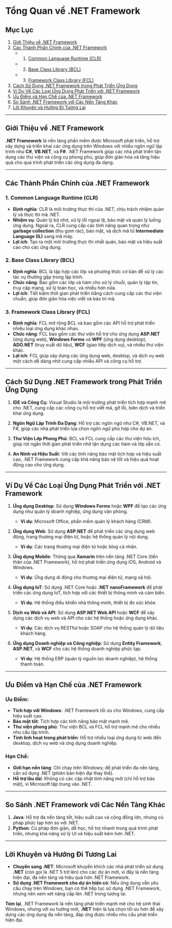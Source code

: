 # Tổng Quan về .NET Framework

## Mục Lục

1. [Giới Thiệu về .NET Framework](#giới-thiệu-về-net-framework)
2. [Các Thành Phần Chính của .NET Framework](#các-thành-phần-chính-của-net-framework)
   - 1. [Common Language Runtime (CLR)](#common-language-runtime-clr)
   - 2. [Base Class Library (BCL)](#base-class-library-bcl)
   - 3. [Framework Class Library (FCL)](#framework-class-library-fcl)
3. [Cách Sử Dụng .NET Framework trong Phát Triển Ứng Dụng](#cách-sử-dụng-net-framework-trong-phát-triển-ứng-dụng)
4. [Ví Dụ Về Các Loại Ứng Dụng Phát Triển với .NET Framework](#ví-dụ-về-các-loại-ứng-dụng-phát-triển-với-net-framework)
5. [Ưu Điểm và Hạn Chế của .NET Framework](#ưu-điểm-và-hạn-chế-của-net-framework)
6. [So Sánh .NET Framework với Các Nền Tảng Khác](#so-sánh-net-framework-với-các-nền-tảng-khác)
7. [Lời Khuyên và Hướng Đi Tương Lai](#lời-khuyên-và-hướng-đi-tương-lai)

---

## Giới Thiệu về .NET Framework

**.NET Framework** là nền tảng phần mềm được Microsoft phát triển, hỗ trợ xây dựng và triển khai các ứng dụng trên Windows với nhiều ngôn ngữ lập trình như **C#**, **VB.NET**, và **F#**. .NET Framework giúp các nhà phát triển tận dụng các thư viện và công cụ phong phú, giúp đơn giản hóa và tăng hiệu quả cho quá trình phát triển các ứng dụng đa dạng.

---

## Các Thành Phần Chính của .NET Framework

### 1. Common Language Runtime (CLR)

- **Định nghĩa**: CLR là môi trường thực thi của .NET, chịu trách nhiệm quản lý và thực thi mã .NET.
- **Nhiệm vụ**: Quản lý bộ nhớ, xử lý lỗi ngoại lệ, bảo mật và quản lý luồng ứng dụng. Ngoài ra, CLR cung cấp các tính năng quan trọng như **garbage collection** (thu gom rác), bảo mật, và dịch mã từ **Intermediate Language (IL)** sang mã máy.
- **Lợi ích**: Tạo ra một môi trường thực thi nhất quán, bảo mật và hiệu suất cao cho các ứng dụng.

### 2. Base Class Library (BCL)

- **Định nghĩa**: BCL là tập hợp các lớp và phương thức cơ bản để xử lý các tác vụ thường gặp trong lập trình.
- **Chức năng**: Bao gồm các lớp và hàm cho xử lý chuỗi, quản lý tập tin, truy cập mạng, xử lý toán học, và nhiều hơn nữa.
- **Lợi ích**: Tiết kiệm thời gian phát triển bằng cách cung cấp các thư viện chuẩn, giúp đơn giản hóa việc viết và bảo trì mã.

### 3. Framework Class Library (FCL)

- **Định nghĩa**: FCL mở rộng BCL và bao gồm các API hỗ trợ phát triển nhiều loại ứng dụng khác nhau.
- **Chức năng**: FCL bao gồm các thư viện hỗ trợ cho ứng dụng **ASP.NET** (ứng dụng web), **Windows Forms** và **WPF** (ứng dụng desktop), **ADO.NET** (truy xuất dữ liệu), **WCF** (giao tiếp dịch vụ), và nhiều thư viện khác.
- **Lợi ích**: FCL giúp xây dựng các ứng dụng web, desktop, và dịch vụ web một cách dễ dàng nhờ cung cấp nhiều API và công cụ hỗ trợ.

---

## Cách Sử Dụng .NET Framework trong Phát Triển Ứng Dụng

1. **IDE và Công Cụ**: Visual Studio là môi trường phát triển tích hợp mạnh mẽ cho .NET, cung cấp các công cụ hỗ trợ viết mã, gỡ lỗi, biên dịch và triển khai ứng dụng.

2. **Ngôn Ngữ Lập Trình Đa Dạng**: Hỗ trợ các ngôn ngữ như C#, VB.NET, và F#, giúp các nhà phát triển lựa chọn ngôn ngữ phù hợp cho dự án.

3. **Thư Viện Lớp Phong Phú**: BCL và FCL cung cấp các thư viện hữu ích, giúp rút ngắn thời gian phát triển nhờ tận dụng các hàm và lớp sẵn có.

4. **An Ninh và Hiệu Suất**: Với các tính năng bảo mật tích hợp và hiệu suất cao, .NET Framework cung cấp khả năng bảo vệ tốt và hiệu quả hoạt động cao cho ứng dụng.

---

## Ví Dụ Về Các Loại Ứng Dụng Phát Triển với .NET Framework

1. **Ứng dụng Desktop**: Sử dụng **Windows Forms** hoặc **WPF** để tạo các ứng dụng như quản lý doanh nghiệp, ứng dụng văn phòng.

   - **Ví dụ**: Microsoft Office, phần mềm quản lý khách hàng (CRM).

2. **Ứng dụng Web**: Sử dụng **ASP.NET** để phát triển các ứng dụng web động, trang thương mại điện tử, hoặc hệ thống quản lý nội dung.

   - **Ví dụ**: Các trang thương mại điện tử hoặc blog cá nhân.

3. **Ứng dụng Mobile**: Thông qua **Xamarin** trên nền tảng .NET Core (tiền thân của .NET Framework), hỗ trợ phát triển ứng dụng iOS, Android và Windows.

   - **Ví dụ**: Ứng dụng di động cho thương mại điện tử, mạng xã hội.

4. **Ứng dụng IoT**: Sử dụng .NET Core hoặc **.NET nanoFramework** để phát triển các ứng dụng IoT, tích hợp với các thiết bị thông minh và cảm biến.

   - **Ví dụ**: Hệ thống điều khiển nhà thông minh, thiết bị đo sức khỏe.

5. **Dịch vụ Web và API**: Sử dụng **ASP.NET Web API** hoặc **WCF** để xây dựng các dịch vụ web và API cho các hệ thống hoặc ứng dụng khác.

   - **Ví dụ**: Các dịch vụ RESTful hoặc SOAP cho hệ thống quản lý dữ liệu khách hàng.

6. **Ứng dụng Doanh nghiệp và Công nghiệp**: Sử dụng **Entity Framework**, **ASP.NET**, và **WCF** cho các hệ thống doanh nghiệp phức tạp.
   - **Ví dụ**: Hệ thống ERP (quản lý nguồn lực doanh nghiệp), hệ thống thanh toán.

---

## Ưu Điểm và Hạn Chế của .NET Framework

### **Ưu Điểm:**

- **Tích hợp với Windows**: .NET Framework tối ưu cho Windows, cung cấp hiệu suất cao.
- **Bảo mật tốt**: Tích hợp các tính năng bảo mật mạnh mẽ.
- **Thư viện phong phú**: Thư viện BCL và FCL hỗ trợ mạnh mẽ cho nhiều nhu cầu lập trình.
- **Tính linh hoạt trong phát triển**: Hỗ trợ nhiều loại ứng dụng từ web đến desktop, dịch vụ web và ứng dụng doanh nghiệp.

### **Hạn Chế:**

- **Giới hạn nền tảng**: Chỉ chạy trên Windows; để phát triển đa nền tảng, cần sử dụng .NET (phiên bản hiện đại thay thế).
- **Hỗ trợ lâu dài**: Không có các cập nhật tính năng mới (chỉ hỗ trợ bảo mật), vì Microsoft tập trung vào .NET.

---

## So Sánh .NET Framework với Các Nền Tảng Khác

1. **Java**: Hỗ trợ đa nền tảng tốt, hiệu suất cao và cộng đồng lớn, nhưng cú pháp phức tạp hơn so với .NET.
2. **Python**: Cú pháp đơn giản, dễ học, hỗ trợ nhanh trong quá trình phát triển, nhưng khả năng xử lý UI và hiệu suất kém hơn .NET.

---

## Lời Khuyên và Hướng Đi Tương Lai

- **Chuyển sang .NET**: Microsoft khuyến khích các nhà phát triển sử dụng **.NET** (còn gọi là .NET 5 trở lên) cho các dự án mới, vì đây là nền tảng hiện đại, đa nền tảng và hiệu quả hơn .NET Framework.
- **Sử dụng .NET Framework cho dự án hiện có**: Nếu ứng dụng vẫn yêu cầu chạy trên Windows, bạn có thể tiếp tục sử dụng .NET Framework, nhưng nên xem xét nâng cấp lên .NET trong tương lai.

**Tóm lại**, .NET Framework là nền tảng phát triển mạnh mẽ cho hệ sinh thái Windows, nhưng với xu hướng mới, **.NET** hiện là lựa chọn tối ưu hơn để xây dựng các ứng dụng đa nền tảng, đáp ứng được nhiều nhu cầu phát triển hiện đại.
